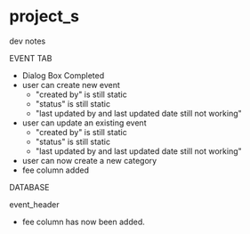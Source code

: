 # project_s

dev notes

EVENT TAB
- Dialog Box Completed
- user can create new event
	- "created by" is still static
	- "status" is still static
	- "last updated by and last updated date still not working"
- user can update an existing event
	- "created by" is still static
	- "status" is still static
	- "last updated by and last updated date still not working"
- user can now create a new category
- fee column added

DATABASE

event_header
- fee column has now been added.



